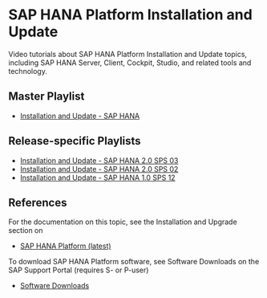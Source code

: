 # SAP HANA Platform Installation and Update
Video tutorials about SAP HANA Platform Installation and Update topics, including SAP HANA Server, Client, Cockpit, Studio, and related tools and technology. 

## Master Playlist
- [Installation and Update - SAP HANA](https://www.youtube.com/playlist?list=PLkzo92owKnVxLSwL08JT7TwqcynRJcRoe)

## Release-specific Playlists

- [Installation and Update - SAP HANA 2.0 SPS 03](https://www.youtube.com/playlist?list=PLkzo92owKnVxtvw8K957Roe6V3CIx1dzZ)
- [Installation and Update - SAP HANA 2.0 SPS 02](https://www.youtube.com/playlist?list=PLkzo92owKnVyGFolr-w_xa5zP073YSFNH)
- [Installation and Update - SAP HANA 1.0 SPS 12](https://www.youtube.com/playlist?list=PLkzo92owKnVxN5duSdXe0YaSsBGgw4DmP)

## References
For the documentation on this topic, see the Installation and Upgrade section on
- [SAP HANA Platform (latest)](https://help.sap.com/viewer/product/SAP_HANA_PLATFORM/latest/en-US) 

To download SAP HANA Platform software, see Software Downloads on the SAP Support Portal (requires S- or P-user)
- [Software Downloads](https://launchpad.support.sap.com/#/softwarecenter) 

